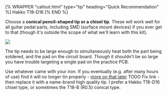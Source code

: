 
<div class="float-md ms-3 mb-3">
[% WRAPPER "callout.html" type="tip" heading="Quick Recommendation" %]
Hakko T18-D16
[% END %]
</div>

Choose a **conical pencil-shaped tip or a chisel tip**. These will work well for all guitar pedal parts, including SMD (surface mount devices) if you ever get to that (though it's outside the scope of what we'll learn with this kit).


<img src="/img/practice/soldering-iron-tips.png" class="float-start img-fluid m-3" style="max-height: 100px" />

The tip needs to be large enough to simultaneously heat both the part being soldered, and the pad on the circuit board. Though it shouldn't be so large you have trouble targeting a single pad on the practice PCB.

Use whatever came with your iron. If you eventually (e.g. after many hours of use) find it will no longer tin properly - [more on that later](#TODO) <span class="todo">TODO Fix link</span> - then replace it with a name-brand high quality tip. I prefer a Hakko T18-D16 chisel type, or sometimes the T18-B (R0.5) conical type.


